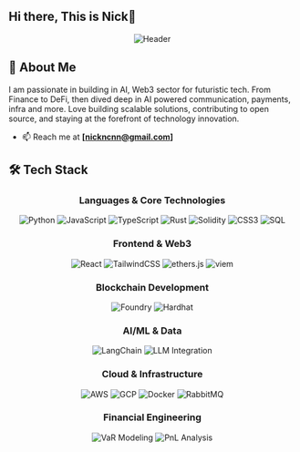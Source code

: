## Hi there, This is Nick👋

<div align="center">
  
  ![Header](https://capsule-render.vercel.app/api?type=waving&color=gradient&customColorList=6&height=200&section=header&text=Welcome%20to%20my%20Profile&fontSize=30&fontColor=fff&animation=fadeIn)
  
</div>

## 🚀 About Me

I am passionate in building in AI, Web3 sector for futuristic tech. From Finance to DeFi, then dived deep in AI powered communication, payments, infra and more. Love building scalable solutions, contributing to open source, and staying at the forefront of technology innovation.

- 📫 Reach me at **[nickncnn@gmail.com]**

## 🛠️ Tech Stack

<div align="center">

### Languages & Core Technologies
![Python](https://img.shields.io/badge/Python-3776AB?style=for-the-badge&logo=python&logoColor=white)
![JavaScript](https://img.shields.io/badge/JavaScript-F7DF1E?style=for-the-badge&logo=javascript&logoColor=black)
![TypeScript](https://img.shields.io/badge/TypeScript-007ACC?style=for-the-badge&logo=typescript&logoColor=white)
![Rust](https://img.shields.io/badge/Rust-000000?style=for-the-badge&logo=rust&logoColor=white)
![Solidity](https://img.shields.io/badge/Solidity-363636?style=for-the-badge&logo=solidity&logoColor=white)
![CSS3](https://img.shields.io/badge/CSS3-1572B6?style=for-the-badge&logo=css3&logoColor=white)
![SQL](https://img.shields.io/badge/SQL-4479A1?style=for-the-badge&logo=postgresql&logoColor=white)

### Frontend & Web3
![React](https://img.shields.io/badge/React-20232A?style=for-the-badge&logo=react&logoColor=61DAFB)
![TailwindCSS](https://img.shields.io/badge/Tailwind_CSS-38B2AC?style=for-the-badge&logo=tailwind-css&logoColor=white)
![ethers.js](https://img.shields.io/badge/ethers.js-3C3C3D?style=for-the-badge&logo=ethereum&logoColor=white)
![viem](https://img.shields.io/badge/viem-1E1E20?style=for-the-badge&logo=ethereum&logoColor=white)

### Blockchain Development
![Foundry](https://img.shields.io/badge/Foundry-1E1E20?style=for-the-badge&logo=ethereum&logoColor=white)
![Hardhat](https://img.shields.io/badge/Hardhat-FFF04D?style=for-the-badge&logo=ethereum&logoColor=black)

### AI/ML & Data
![LangChain](https://img.shields.io/badge/LangChain-121212?style=for-the-badge&logo=chainlink&logoColor=white)
![LLM Integration](https://img.shields.io/badge/LLM_Integration-FF6F00?style=for-the-badge&logo=openai&logoColor=white)

### Cloud & Infrastructure
![AWS](https://img.shields.io/badge/Amazon_AWS-232F3E?style=for-the-badge&logo=amazon-aws&logoColor=white)
![GCP](https://img.shields.io/badge/Google_Cloud-4285F4?style=for-the-badge&logo=google-cloud&logoColor=white)
![Docker](https://img.shields.io/badge/Docker-2496ED?style=for-the-badge&logo=docker&logoColor=white)
![RabbitMQ](https://img.shields.io/badge/RabbitMQ-FF6600?style=for-the-badge&logo=rabbitmq&logoColor=white)

### Financial Engineering
![VaR Modeling](https://img.shields.io/badge/VaR_Modeling-0052CC?style=for-the-badge&logo=databricks&logoColor=white)
![PnL Analysis](https://img.shields.io/badge/PnL_Analysis-00D4AA?style=for-the-badge&logo=quantconnect&logoColor=white)

</div>

